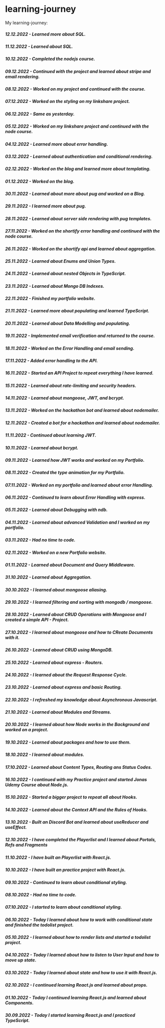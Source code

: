 # learning-journey
My learning-journey:

##### 12.12.2022 - Learned more about SQL. 
##### 11.12.2022 - Learned about SQL. 
##### 10.12.2022 - Completed the nodejs course. 
##### 09.12.2022 - Continued with the project and learned about stripe and email rendering. 
##### 08.12.2022 - Worked on my project and continued with the course. 
##### 07.12.2022 - Worked on the styling on my linkshare project. 
##### 06.12.2022 - Same as yesterday. 
##### 05.12.2022 - Worked on my linkshare project and continued with the node course. 
##### 04.12.2022 - Learned more about error handling. 
##### 03.12.2022 - Learned about authentication and conditional rendering.
##### 02.12.2022 - Worked on the blog and learned more about templating.
##### 01.12.2022 - Worked on the blog. 
##### 30.11.2022 - Learned about more about pug and worked on a Blog. 
##### 29.11.2022 - I learned more about pug. 
##### 28.11.2022 - Learned about server side rendering with pug templates.
##### 27.11.2022 - Worked on the shortify error handling and continued with the node course. 
##### 26.11.2022 - Worked on the shortify api and learned about aggregation. 
##### 25.11.2022 - Learned about Enums and Union Types.
##### 24.11.2022 - Learned about nested Objects in TypeScript.
##### 23.11.2022 - Learned about Mongo DB Indexes.  
##### 22.11.2022 - Finished my portfolio website. 
##### 21.11.2022 - Learned more about populating and learned TypeScript. 
##### 20.11.2022 - Learned about Data Modelling and populating.  
##### 19.11.2022 - Implemented email verification and returned to the course. 
##### 18.11.2022 - Worked on the Error Handling and email sending. 
##### 17.11.2022 - Added error handling to the API. 
##### 16.11.2022 - Started an API Project to repeat everything I have learned. 
##### 15.11.2022 - Learned about rate-limiting and security headers. 
##### 14.11.2022 - Learned about mongoose, JWT, and bcrypt.
##### 13.11.2022 - Worked on the hackathon bot and learned about nodemailer.
##### 12.11.2022 - Created a bot for a hackathon and learned about nodemailer. 
##### 11.11.2022 - Continued about learning JWT.  
##### 10.11.2022 - Learned about bcrypt. 
##### 09.11.2022 - Learned how JWT works and worked on my Portfolio.
##### 08.11.2022 - Created the type animation for my Portfolio. 
##### 07.11.2022 - Worked on my portfolio and learned about error Handling. 
##### 06.11.2022 - Continued to learn about Error Handling with express.
##### 05.11.2022 - Learned about Debugging with ndb.
##### 04.11.2022 - Learned about advanced Validation and I worked on my portfolio.
##### 03.11.2022 - Had no time to code. 
##### 02.11.2022 - Worked on a new Portfolio website.
##### 01.11.2022 - Learned about Document and Query Middleware.
##### 31.10.2022 - Learned about Aggregation. 
##### 30.10.2022 - I learned about mongoose aliasing. 
##### 29.10.2022 - I learned filtering and sorting with mongodb / mongoose. 
##### 28.10.2022 - Learned about CRUD Operations with Mongoose and I created a simple API - Project. 
##### 27.10.2022 - I learned about mongoose and how to CReate Documents with it. 
##### 26.10.2022 - Learned about CRUD using MongoDB.
##### 25.10.2022 - Learned about express - Routers. 
##### 24.10.2022 - I learned about the Request Response Cycle.
##### 23.10.2022 - Learned about express and basic Routing. 
##### 22.10.2022 - I refreshed my knowledge about Asynchronous Javascript.
##### 21.10.2022 - Learned about Modules and Streams.
##### 20.10.2022 - I learned about how Node works in the Background and worked on a project.
##### 19.10.2022 - Learned about packages and how to use them.
##### 18.10.2022 - I learned about modules.
##### 17.10.2022 - Learned about Content Types, Routing ans Status Codes. 
##### 16.10.2022 - I continued with my Practice project and started Jonas Udemy Course about Node.js. 
##### 15.10.2022 - Started a bigger project to repeat all about Hooks. 
##### 14.10.2022 - Learned about the Context API and the Rules of Hooks. 
##### 13.10.2022 - Built an Discord Bot and learned about useReducer and useEffect. 
##### 12.10.2022 - I have completed the Playerlist and I learned about Portals, Refs and Fragments
##### 11.10.2022 - I have built an Playerlist with React.js.
##### 10.10.2022 - I have built an practice project with React.js.
##### 09.10.2022 - Continued to learn about conditional styling.
##### 08.10.2022 - Had no time to code.
##### 07.10.2022 - I started to learn about conditional styling.
##### 06.10.2022 - Today I learned about how to work with conditional state and finished the todolist project.
##### 05.10.2022 - I learned about how to render lists and started a todolist project.
##### 04.10.2022 - Today I learned about how to listen to User Input and how to move up state. 
##### 03.10.2022 - Today I learned about state and how to use it with React.js.
##### 02.10.2022 - I continued learning React.js and learned about props.
##### 01.10.2022 - Today I continued learning React.js and learned about Components. 
##### 30.09.2022 - Today I started learning React.js and I practiced TypeScript.

